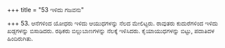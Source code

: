 +++
title = "53 ಇಳಿದು ಗಜವನು"

+++
53. ಆನೆಗಳಿಂದ ಯೋಧರು ಇಳಿದು ಆಯುಧಗಳನ್ನು ನೆಲದ ಮೇಲಿಟ್ಟರು. ರಾವುತರು ಕುದುರೆಗಳಿಂದ ಇಳಿದು ಖಡ್ಗಗಳನ್ನು ಬಿಸಾಡಿದರು. ರಥಿಕರು ಬಿಲ್ಲುಬಾಣಗಳನ್ನು ನೆಲಕ್ಕೆ ಇಳಿಸಿದರು. ಕೈಯಾಯುಧಗಳನ್ನು ಬಿಟ್ಟು, ಪದಾತಿದಳ ಹಿಂದಿರುಗಿತು.